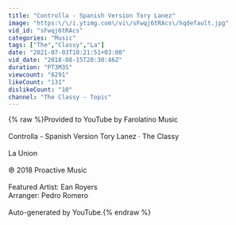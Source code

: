 ```yaml
---
title: "Controlla - Spanish Version Tory Lanez"
image: "https:\/\/i.ytimg.com\/vi\/sFwqj6tRAcs\/hqdefault.jpg"
vid_id: "sFwqj6tRAcs"
categories: "Music"
tags: ["The","Classy","La"]
date: "2021-07-03T10:21:51+03:00"
vid_date: "2018-08-15T20:30:46Z"
duration: "PT3M3S"
viewcount: "6291"
likeCount: "131"
dislikeCount: "10"
channel: "The Classy - Topic"
---
```

{% raw %}Provided to YouTube by Farolatino Music<br /><br />Controlla - Spanish Version Tory Lanez · The Classy<br /><br />La Union<br /><br />℗ 2018 Proactive Music<br /><br />Featured  Artist: Ean Royers<br />Arranger: Pedro Romero<br /><br />Auto-generated by YouTube.{% endraw %}
